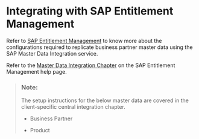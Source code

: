 <!-- loiob04dcc1649024aa8b2f9c41631283094 -->

# Integrating with SAP Entitlement Management

Refer to [SAP Entitlement Management](https://help.sap.com/docs/SAP_ENTITLEMENT_MANAGEMENT/75ca22b17bc74bcaa6f768d06fd89437/76a06988be744c85bd55744095ab2d74.html) to know more about the configurations required to replicate business partner master data using the SAP Master Data Integration service.

Refer to the [Master Data Integration Chapter](https://help.sap.com/docs/SAP_ENTITLEMENT_MANAGEMENT/75ca22b17bc74bcaa6f768d06fd89437/76a06988be744c85bd55744095ab2d74.html) on the SAP Entitlement Management help page.

> ### Note:  
> The setup instructions for the below master data are covered in the client-specific central integration chapter.
> 
> -   Business Partner
> 
> -   Product

